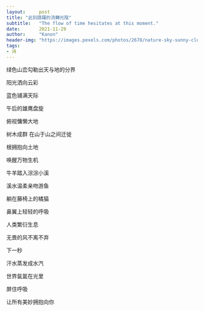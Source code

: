 ```yaml
---
layout:     post
title: "此刻躊躇的流轉光陰"
subtitle:   "The flow of time hesitates at this moment."
date:       2021-11-29
author:     "Kanon"
header-img: "https://images.pexels.com/photos/2678/nature-sky-sunny-clouds.jpg?auto=compress&cs=tinysrgb&dpr=2&h=750&w=1260"
tags:
- 诗
---
```


绿色山峦勾勒出天与地的分界

阳光洒向云彩

蓝色铺满天际

午后的雄鹰盘旋

俯视慵懒大地

树木成群 在山于山之间迁徙

根拥抱向土地 

唤醒万物生机

牛羊踏入淙淙小溪

溪水温柔亲吻游鱼

躺在藤椅上的橘猫

鼻翼上轻轻的呼吸

人类繁衍生息

无畏的风不离不弃

下一秒

汗水蒸发成水汽

世界氤氲在光里

屏住呼吸

让所有美妙拥抱向你 

<br/><br/><br/><br/>
